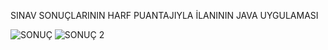 SINAV SONUÇLARININ  HARF PUANTAJIYLA İLANININ JAVA UYGULAMASI



![SONUÇ](https://user-images.githubusercontent.com/115929641/204058438-f1d7b040-a845-4112-82b3-7006f600e267.png)
![SONUÇ 2](https://user-images.githubusercontent.com/115929641/204058601-489386ad-12ba-42af-98f4-85430dded2e6.png)
